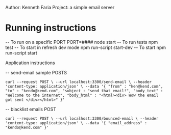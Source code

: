 Author: Kenneth Faria
Project: a simple email server 

# Running instructions

-- To run on a specific PORT
    PORT=#### node start
-- To run tests
    npm test
-- To start in refresh dev mode
    npm run-script start-dev
-- To start
    npm run-script start

Application instructions 

-- send-email sample POSTS

    curl --request POST \ --url localhost:3300/send-email \ --header 'content-type: application/json' \ --data '{ "from" : "ken@kend.com", "to" : "kendo@kend.com", "subject : "send that email!", "body_text" : "Welcome to the internet", "body_html" : "<html><div> Wow the email got sent </div></html>" }'

-- blacklist emails POST

    curl --request POST \ --url localhost:3300/bounced-email \ --header 'content-type: application/json' \ --data '{ "email_address" : "kendo@kend.com" }'